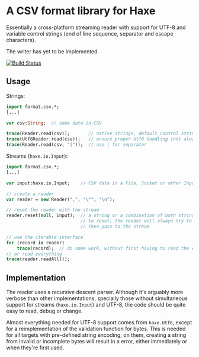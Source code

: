 A CSV format library for Haxe
=============================

Essentially a cross-platform streaming reader with support for UTF-8 and
variable control strings (end of line sequence, separator and escape
characters).

The writer has yet to be implemented.

[![Build Status](https://travis-ci.org/jonasmalacofilho/csv.hx.svg?branch=master)](https://travis-ci.org/jonasmalacofilho/csv.hx)


Usage
-----

Strings:

```haxe
import format.csv.*;
[...]

var csv:String;  // some data in CSV

trace(Reader.read(csv));       // native strings, default control strings ,"\n
trace(Utf8Reader.read(csv));   // ensure proper Utf8 handling (not always necessary)
trace(Reader.read(csv, "|"));  // use | for separator
```

Streams (`haxe.io.Input`):

```haxe
import format.csv.*;
[...]

var input:haxe.io.Input;    // CSV data in a File, Socket or other Input subclass

// create a reader
var reader = new Reader(",", "\"", "\n");

// reset the reader with the stream
reader.reset(null, input);  // a string or a combination of both string and input can also be used
                            // to reset; the reader will always try to start with the string and
                            // then pass to the stream

// use the iterable interface
for (record in reader)
    trace(record);  // do some work, without first having to read the entire stream
// or read everything
trace(reader.readAll());
```


Implementation
--------------

The reader uses a recursive descent parser.  Although it's arguably more
verbose than other implementations, specially those without simultaneous
support for streams (`haxe.io.Input`) and UTF-8, the code should be quite easy
to read, debug or change.

Almost everything needed for UTF-8 support comes from `haxe.Utf8`, except for a
reimplementation of the validation function for bytes.  This is needed for all
targets with pre-defined string encoding; on them, creating a string from
invalid or incomplete bytes will result in a error, either immediately or when
they're first used.

